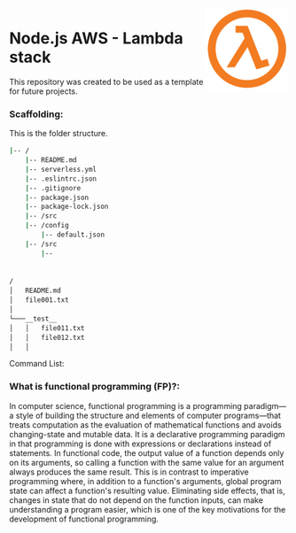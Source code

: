 <img src="https://github.com/damiancipolat/nodejs_lambda_stack/blob/master/doc/logo.png?raw=true" width="150px" align="right" />

# Node.js AWS - Lambda stack
This repository was created to be used as a template for future projects.

### Scaffolding:
This is the folder structure.

```sh
|-- /
    |-- README.md
    |-- serverless.yml
    |-- .eslintrc.json
    |-- .gitignore
    |-- package.json
    |-- package-lock.json
    |-- /src
    |-- /config
        |-- default.json
    |-- /src
        |-- 


/
│   README.md
│   file001.txt    
│
└───__test__
│   │   file011.txt
│   │   file012.txt
│   │
```

Command List:

### What is functional programming (FP)?:

In computer science, functional programming is a programming paradigm—a style of building the structure and elements of computer programs—that treats computation as the evaluation of mathematical functions and avoids changing-state and mutable data. It is a declarative programming paradigm in that programming is done with expressions or declarations instead of statements. In functional code, the output value of a function depends only on its arguments, so calling a function with the same value for an argument always produces the same result. This is in contrast to imperative programming where, in addition to a function's arguments, global program state can affect a function's resulting value. Eliminating side effects, that is, changes in state that do not depend on the function inputs, can make understanding a program easier, which is one of the key motivations for the development of functional programming.

